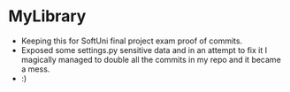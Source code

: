 # MyLibrary
- Keeping this for SoftUni final project exam proof of commits.
- Exposed some settings.py sensitive data and in an attempt to fix it I magically managed to double all the commits in my repo and it became a mess.
- :)
